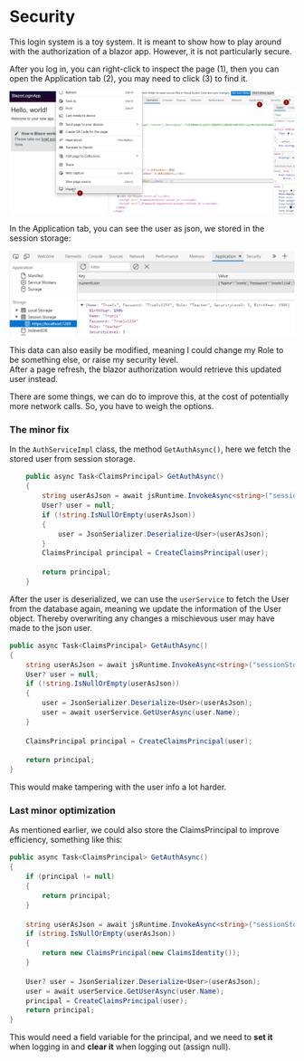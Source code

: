 # Security

This login system is a toy system. It is meant to show how to play around with the authorization of a blazor app. However, it is not particularly secure.

After you log in, you can right-click to inspect the page (1), then you can open the Application tab (2), you may need to click (3) to find it.

![img_14.png](img_14.png)

In the Application tab, you can see the user as json, we stored in the session storage:

![img_16.png](img_16.png)

This data can also easily be modified, meaning I could change my Role to be something else, or raise my security level.  
After a page refresh, the blazor authorization would retrieve this updated user instead.

There are some things, we can do to improve this, at the cost of potentially more network calls. So, you have to weigh the options.

### The minor fix
In the `AuthServiceImpl` class, the method `GetAuthAsync()`, here we fetch the stored user from session storage.
```csharp
    public async Task<ClaimsPrincipal> GetAuthAsync()
    {
        string userAsJson = await jsRuntime.InvokeAsync<string>("sessionStorage.getItem", "currentUser");
        User? user = null;
        if (!string.IsNullOrEmpty(userAsJson))
        {
            user = JsonSerializer.Deserialize<User>(userAsJson);
        }
        ClaimsPrincipal principal = CreateClaimsPrincipal(user);

        return principal;
    }
```

After the user is deserialized, we can use the `userService` to fetch the User from the database again, meaning we update the information of the User object.
Thereby overwriting any changes a mischievous user may have made to the json user.

```csharp
public async Task<ClaimsPrincipal> GetAuthAsync()
{
    string userAsJson = await jsRuntime.InvokeAsync<string>("sessionStorage.getItem", "currentUser");
    User? user = null;
    if (!string.IsNullOrEmpty(userAsJson))
    {
        user = JsonSerializer.Deserialize<User>(userAsJson);
        user = await userService.GetUserAsync(user.Name);
    }
    
    ClaimsPrincipal principal = CreateClaimsPrincipal(user);

    return principal;
}
```
This would make tampering with the user info a lot harder.

### Last minor optimization
As mentioned earlier, we could also store the ClaimsPrincipal to improve efficiency, something like this:
```csharp
public async Task<ClaimsPrincipal> GetAuthAsync()
{
    if (principal != null)
    {
        return principal;
    }

    string userAsJson = await jsRuntime.InvokeAsync<string>("sessionStorage.getItem", "currentUser");
    if (string.IsNullOrEmpty(userAsJson))
    {
        return new ClaimsPrincipal(new ClaimsIdentity());
    }
    
    User? user = JsonSerializer.Deserialize<User>(userAsJson);
    user = await userService.GetUserAsync(user.Name);
    principal = CreateClaimsPrincipal(user);
    return principal;
}
```
This would need a field variable for the principal, and we need to **set it** when logging in and **clear it** when logging out (assign null).